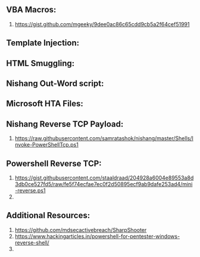 ## VBA Macros:  
1. https://gist.github.com/mgeeky/9dee0ac86c65cdd9cb5a2f64cef51991  

## Template Injection:  


## HTML Smuggling:  


## Nishang Out-Word script:  


## Microsoft HTA Files:  


## Nishang Reverse TCP Payload:  
1. https://raw.githubusercontent.com/samratashok/nishang/master/Shells/Invoke-PowerShellTcp.ps1  


## Powershell Reverse TCP:  
1. https://gist.githubusercontent.com/staaldraad/204928a6004e89553a8d3db0ce527fd5/raw/fe5f74ecfae7ec0f2d50895ecf9ab9dafe253ad4/mini-reverse.ps1  
2. 


## Additional Resources:  
1. https://github.com/mdsecactivebreach/SharpShooter  
2. https://www.hackingarticles.in/powershell-for-pentester-windows-reverse-shell/  
3. 
